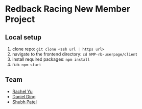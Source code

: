 # Redback Racing New Member Project

## Local setup
1. clone repo: `git clone <ssh url | https url>`
2. navigate to the frontend directory: `cd NMP-rb-userpage/client`
3. install required packages: `npm install`
4. run: `npm start`
## Team
- [Rachel Yu](https://github.com/toughTitmouse)
- [Daniel Ding](https://github.com/danielding3)
- [Shubh Patel](https://github.com/Khadus2412)